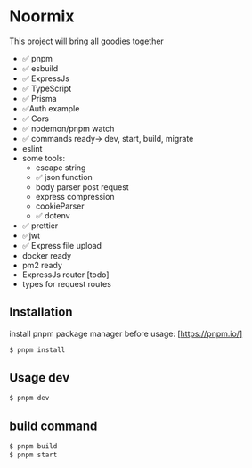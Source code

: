 # Noormix

This project will bring all goodies together

- ✅ pnpm
- ✅ esbuild
- ✅ ExpressJs
- ✅ TypeScript
- ✅ Prisma
- ✅Auth example
- ✅ Cors
- ✅ nodemon/pnpm watch
- ✅ commands ready-> dev, start, build, migrate
- eslint
- some tools:
  - escape string
  - ✅ json function
  - body parser post request
  - express compression
  - cookieParser
  - ✅ dotenv
- ✅ prettier
- ✅jwt
- ✅ Express file upload
- docker ready
- pm2 ready
- ExpressJs router [todo]
- types for request routes

## Installation

install pnpm package manager before usage: [https://pnpm.io/]

```sh
$ pnpm install
```

## Usage dev

```sh
$ pnpm dev
```

## build command

```sh
$ pnpm build
$ pnpm start
```
